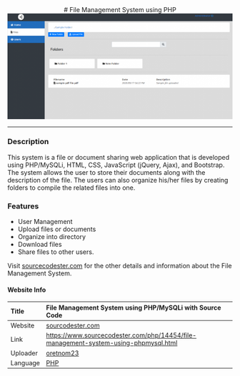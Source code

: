 <div align="center">
# File Management System using PHP
  <img src="fms.png" />
  <hr/>
</div>

### Description

This system is a file or document sharing web application that is developed using PHP/MySQLi, HTML, CSS, JavaScript (jQuery, Ajax), and Bootstrap. The system allows the user to store their documents along with the description of the file. The users can also organize his/her files by creating folders to compile the related files into one.

### Features

<ul>
  <li>User Management</li>
  <li>Upload files or documents</li>
  <li>Organize into directory</li>
  <li>Download files</li>
  <li>Share files to other users.</li>
</ul>

Visit [sourcecodester.com](https://www.sourcecodester.com/php/14454/file-management-system-using-phpmysql.html) for the other details and information about the File Management System.

#### Website Info
| Title | File Management System using PHP/MySQLi with Source Code |
|:------|:---------------------------------------------------------|
| Website | [sourcodester.com](https://www.sourcecodester.com/) |
| Link   | https://www.sourcecodester.com/php/14454/file-management-system-using-phpmysql.html |
| Uploader | [oretnom23](https://www.sourcecodester.com/users/tips23)  |
| Language | [PHP](https://www.sourcecodester.com/php) |
